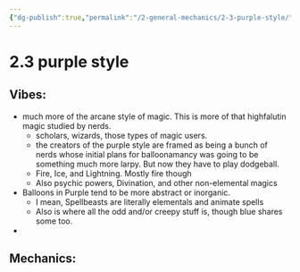 ```yaml
---
{"dg-publish":true,"permalink":"/2-general-mechanics/2-3-purple-style/"}
---
```


# 2.3 purple style 

## Vibes:
- much more of the arcane style of magic. This is more of that highfalutin magic studied by nerds.
	- scholars, wizards, those types of magic users.
	- the creators of the purple style are framed as being a bunch of nerds whose initial plans for balloonamancy was going to be something much more larpy. But now they have to play dodgeball.
	- Fire, Ice, and Lightning. Mostly fire though
	- Also psychic powers, Divination, and other non-elemental magics
- Balloons in Purple tend to be more abstract or inorganic.
	- I mean, Spellbeasts are literally elementals and animate spells
	- Also is where all the odd and/or creepy stuff is, though blue shares some too.
- 


## Mechanics: